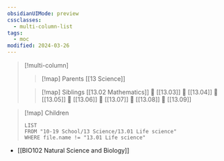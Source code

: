 ```yaml
---
obsidianUIMode: preview
cssclasses:
  - multi-column-list
tags:
  - moc
modified: 2024-03-26
---
```

> [!multi-column]
> 
> > [!map] Parents
> > [[13 Science]]
> 
> > [!map] Siblings
> > [[13.02 Mathematics]] 💠 [[13.03]] 💠 [[13.04]] 💠 [[13.05]] 💠 [[13.06]] 💠 [[13.07]] 💠 [[13.08]] 💠 [[13.09]]

> [!map] Children
> ```dataview
> LIST
> FROM "10-19 School/13 Science/13.01 Life science"
> WHERE file.name != "13.01 Life science"
> ```

  - [[BIO102 Natural Science and Biology]]